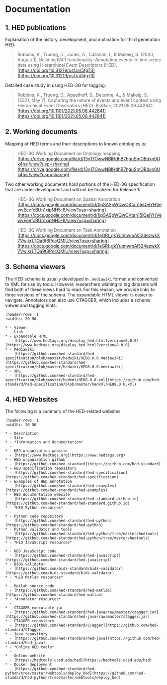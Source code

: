 # Documentation


## 1. HED publications

Explanation of the history, development, and motivation for third generation HED: 

> Robbins, K., Truong, D., Jones, A., Callanan, I., & Makeig, S. (2020, August 1).
> Building FAIR functionality: Annotating events in time series data using Hierarchical Event Descriptors (HED).
> [https://doi.org/10.31219/osf.io/5fg73](https://doi.org/10.31219/osf.io/5fg73)

Detailed case study in using HED-3G for tagging:

> Robbins, K., Truong, D., Appelhoff, S., Delorme, A., & Makeig, S. (2021, May 7). 
> Capturing the nature of events and event context using Hierarchical Event Descriptors (HED). 
> BioRxiv, 2021.05.06.442841. 
> [https://doi.org/10.1101/2021.05.06.442841](https://doi.org/10.1101/2021.05.06.442841)

## 2. Working documents

Mapping of HED terms and their descriptions to known ontologies is:

> HED-3G Working Document on Ontology mapping
> [https://drive.google.com/file/d/13y17OwwNBlHdhB7hguSmOBdxn0Uk4hsI/view?usp=sharing](https://drive.google.com/file/d/13y17OwwNBlHdhB7hguSmOBdxn0Uk4hsI/view?usp=sharing)

Two other working documents hold portions of the HED-3G specification that are under development 
and will not be finalized for Release 1:

> HED-3G Working Document on Spatial Annotation
> [https://docs.google.com/document/d/1jpSASpWQwOKtan15iQeiYHVewvEeefcBUn1xipNH5-8/view?usp=sharing](https://docs.google.com/document/d/1jpSASpWQwOKtan15iQeiYHVewvEeefcBUn1xipNH5-8/view?usp=sharing)

> HED-3G Working Document on Task Annotation
> [https://docs.google.com/document/d/1eGRI_gkYutmwmAl524ezwkX7VwikrLTQa9t8PocQMlU/view?usp=sharing](https://docs.google.com/document/d/1eGRI_gkYutmwmAl524ezwkX7VwikrLTQa9t8PocQMlU/view?usp=sharing)

## 3. Schema viewers

The HED schema is usually developed in `.mediawiki` format and converted to XML for use by tools.
However, researchers wishing to tag datasets will find both of these views hard to read. 
For this reason, we provide links to three versions of the schema. The expandable
HTML viewer is easier to navigate. Annotators can also use CTAGGER, which includes a schema viewer
and tagging hints.

`````{list-table} HED web-based schema vocabulary viewers.
:header-rows: 1
:widths: 20 50

* - Viewer
  - Link
* - Expandable HTML	
  - [https://www.hedtags.org/display_hed.html?version=8.0.0](https://www.hedtags.org/display_hed.html?version=8.0.0)
* - Mediawiki	
  - [https://github.com/hed-standard/hed-specification/blob/master/hedwiki/HED8.0.0.mediawiki](https://github.com/hed-standard/hed-specification/blob/master/hedwiki/HED8.0.0.mediawiki)
* - XML	
  - [https://github.com/hed-standard/hed-specification/blob/master/hedxml/HED8.0.0.xml](https://github.com/hed-standard/hed-specification/blob/master/hedxml/HED8.0.0.xml)
`````  

## 4. HED Websites

The following is a summary of the HED-related websites

`````{list-table} HED websites.
:header-rows: 1
:widths: 20 50

* - Description
  - Site
* - *Information and documentation*
  - 
* - HED organization website	
  - [https://www.hedtags.org](https://www.hedtags.org)
* - HED organization github	
  - [https://github.com/hed-standard](https://github.com/hed-standard)
* - HED specification repository	
  - [https://github.com/hed-standard/hed-specification](https://github.com/hed-standard/hed-specification)
* - Examples of HED annotation
  - [https://github.com/hed-standard/hed-examples](https://github.com/hed-standard/hed-examples)
* - HED documentation website
  - [https://github.com/hed-standard/hed-standard.github.io](https://github.com/hed-standard/hed-standard.github.io)  
* - *HED Python resources*
  - 
* - Python code repository	
  - [https://github.com/hed-standard/hed-python](https://github.com/hed-standard/hed-python)
* - Python validator and tools	
  - [https://github.com/hed-standard/hed-python/tree/master/hedtools](https://github.com/hed-standard/hed-python/tree/master/hedtools)
* - *HED JavaScript resources*
  - 
* - HED JavaScript code	
  - [https://github.com/hed-standard/hed-javascript](https://github.com/hed-standard/hed-javascript)
* - BIDS validator	
  - [https://github.com/bids-standard/bids-validator](https://github.com/bids-standard/bids-validator)
* - *HED Matlab resources*
  - 
* - Matlab source code	
  - [https://github.com/hed-standard/hed-matlab](https://github.com/hed-standard/hed-matlab)
* - *Annotator resources*
  - 
* - CTAGGER executable jar	
  - [https://github.com/hed-standard/hed-java/raw/master/ctagger.jar](https://github.com/hed-standard/hed-java/raw/master/ctagger.jar)
* - CTAGGER repository	
  - [https://github.com/hed-standard/CTagger](https://github.com/hed-standard/CTagger)
* - Java repository	
  - [https://github.com/hed-standard/hed-java](https://github.com/hed-standard/hed-java)
* - *Online HED tools*
  - 
* - Online website	
  - [https://hedtools.ucsd.edu/hed](https://hedtools.ucsd.edu/hed)
* - Docker deployment	
  - [https://github.com/hed-standard/hed-python/tree/master/webtools/deploy_hed](https://github.com/hed-standard/hed-python/tree/master/webtools/deploy_hed)
`````
